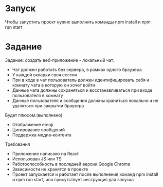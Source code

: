 # Запуск
Чтобы запустить проект нужно выполнить команды npm install и npm run start
# Задание
 Задание: создать веб-приложение - локальный чат.
- Чат должен работать без сервера, в рамках одного браузера
- У каждой вкладки своя сессия
- При в ходе в чат пользователь должен идентифицировать себя и комнату чата в которую он хочет войти
- Данные чата должны сохраняться и восстанавливаться при входе пользователя в комнату
- Данные пользователя и сообщения должны храниться локально и не удаляться при закрытии браузера

Будет плюсом:(выполнено)
- Отображение emoji
- Цитирование сообщений 
- Поддержка медиа-контента

Требования
- Приложение написано на React
- Использован JS или TS
- Работоспособность в последней версии Google Chrome
- Зависимости не хранятся в проекте
- Проект запускается и работает после выполнения команд npm install и npm run start, или присутствует инструкция для запуска

